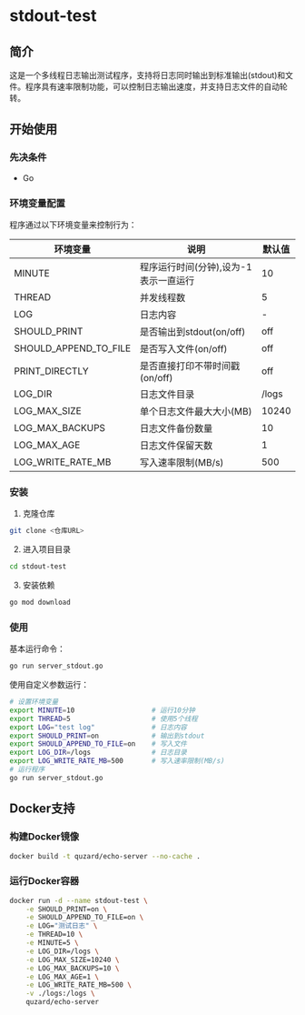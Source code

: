 # stdout-test

## 简介

这是一个多线程日志输出测试程序，支持将日志同时输出到标准输出(stdout)和文件。程序具有速率限制功能，可以控制日志输出速度，并支持日志文件的自动轮转。

## 开始使用

### 先决条件

- Go

### 环境变量配置

程序通过以下环境变量来控制行为：

| 环境变量 | 说明 | 默认值 |
|----------|------|--------|
| MINUTE | 程序运行时间(分钟),设为-1表示一直运行 | 10 |
| THREAD | 并发线程数 | 5 |
| LOG | 日志内容 | - |
| SHOULD_PRINT | 是否输出到stdout(on/off) | off |
| SHOULD_APPEND_TO_FILE | 是否写入文件(on/off) | off |
| PRINT_DIRECTLY | 是否直接打印不带时间戳(on/off) | off |
| LOG_DIR | 日志文件目录 | /logs |
| LOG_MAX_SIZE | 单个日志文件最大大小(MB) | 10240 |
| LOG_MAX_BACKUPS | 日志文件备份数量 | 10 |
| LOG_MAX_AGE | 日志文件保留天数 | 1 |
| LOG_WRITE_RATE_MB | 写入速率限制(MB/s) | 500 |


### 安装

1. 克隆仓库
```sh
git clone <仓库URL>
```

2. 进入项目目录
```sh
cd stdout-test
```

3. 安装依赖
```sh
go mod download
```

### 使用

基本运行命令：
```sh
go run server_stdout.go
```

使用自定义参数运行：
```sh
# 设置环境变量
export MINUTE=10                   # 运行10分钟
export THREAD=5                    # 使用5个线程
export LOG="test log"              # 日志内容
export SHOULD_PRINT=on             # 输出到stdout
export SHOULD_APPEND_TO_FILE=on    # 写入文件
export LOG_DIR=/logs               # 日志目录
export LOG_WRITE_RATE_MB=500       # 写入速率限制(MB/s)
# 运行程序
go run server_stdout.go
```

## Docker支持

### 构建Docker镜像

```sh
docker build -t quzard/echo-server --no-cache .
```

### 运行Docker容器

```sh
docker run -d --name stdout-test \
    -e SHOULD_PRINT=on \
    -e SHOULD_APPEND_TO_FILE=on \
    -e LOG="测试日志" \
    -e THREAD=10 \
    -e MINUTE=5 \
    -e LOG_DIR=/logs \
    -e LOG_MAX_SIZE=10240 \
    -e LOG_MAX_BACKUPS=10 \
    -e LOG_MAX_AGE=1 \
    -e LOG_WRITE_RATE_MB=500 \
    -v ./logs:/logs \
    quzard/echo-server
```